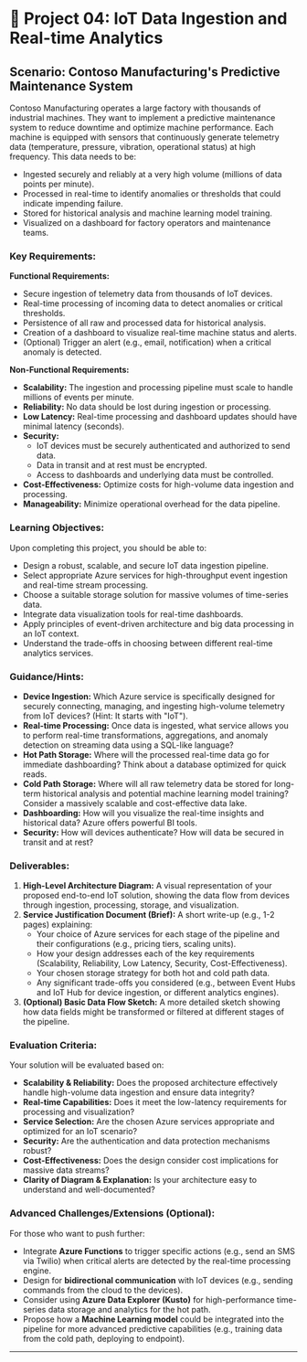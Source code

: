 # 🚀 Project 04: IoT Data Ingestion and Real-time Analytics

## Scenario: Contoso Manufacturing's Predictive Maintenance System

Contoso Manufacturing operates a large factory with thousands of industrial machines. They want to implement a predictive maintenance system to reduce downtime and optimize machine performance. Each machine is equipped with sensors that continuously generate telemetry data (temperature, pressure, vibration, operational status) at high frequency. This data needs to be:
* Ingested securely and reliably at a very high volume (millions of data points per minute).
* Processed in real-time to identify anomalies or thresholds that could indicate impending failure.
* Stored for historical analysis and machine learning model training.
* Visualized on a dashboard for factory operators and maintenance teams.

### Key Requirements:

**Functional Requirements:**
* Secure ingestion of telemetry data from thousands of IoT devices.
* Real-time processing of incoming data to detect anomalies or critical thresholds.
* Persistence of all raw and processed data for historical analysis.
* Creation of a dashboard to visualize real-time machine status and alerts.
* (Optional) Trigger an alert (e.g., email, notification) when a critical anomaly is detected.

**Non-Functional Requirements:**
* **Scalability:** The ingestion and processing pipeline must scale to handle millions of events per minute.
* **Reliability:** No data should be lost during ingestion or processing.
* **Low Latency:** Real-time processing and dashboard updates should have minimal latency (seconds).
* **Security:**
    * IoT devices must be securely authenticated and authorized to send data.
    * Data in transit and at rest must be encrypted.
    * Access to dashboards and underlying data must be controlled.
* **Cost-Effectiveness:** Optimize costs for high-volume data ingestion and processing.
* **Manageability:** Minimize operational overhead for the data pipeline.

### Learning Objectives:

Upon completing this project, you should be able to:

* Design a robust, scalable, and secure IoT data ingestion pipeline.
* Select appropriate Azure services for high-throughput event ingestion and real-time stream processing.
* Choose a suitable storage solution for massive volumes of time-series data.
* Integrate data visualization tools for real-time dashboards.
* Apply principles of event-driven architecture and big data processing in an IoT context.
* Understand the trade-offs in choosing between different real-time analytics services.

### Guidance/Hints:

* **Device Ingestion:** Which Azure service is specifically designed for securely connecting, managing, and ingesting high-volume telemetry from IoT devices? (Hint: It starts with "IoT").
* **Real-time Processing:** Once data is ingested, what service allows you to perform real-time transformations, aggregations, and anomaly detection on streaming data using a SQL-like language?
* **Hot Path Storage:** Where will the processed real-time data go for immediate dashboarding? Think about a database optimized for quick reads.
* **Cold Path Storage:** Where will all raw telemetry data be stored for long-term historical analysis and potential machine learning model training? Consider a massively scalable and cost-effective data lake.
* **Dashboarding:** How will you visualize the real-time insights and historical data? Azure offers powerful BI tools.
* **Security:** How will devices authenticate? How will data be secured in transit and at rest?

### Deliverables:

1.  **High-Level Architecture Diagram:** A visual representation of your proposed end-to-end IoT solution, showing the data flow from devices through ingestion, processing, storage, and visualization.
2.  **Service Justification Document (Brief):** A short write-up (e.g., 1-2 pages) explaining:
    * Your choice of Azure services for each stage of the pipeline and their configurations (e.g., pricing tiers, scaling units).
    * How your design addresses each of the key requirements (Scalability, Reliability, Low Latency, Security, Cost-Effectiveness).
    * Your chosen storage strategy for both hot and cold path data.
    * Any significant trade-offs you considered (e.g., between Event Hubs and IoT Hub for device ingestion, or different analytics engines).
3.  **(Optional) Basic Data Flow Sketch:** A more detailed sketch showing how data fields might be transformed or filtered at different stages of the pipeline.

### Evaluation Criteria:

Your solution will be evaluated based on:

* **Scalability & Reliability:** Does the proposed architecture effectively handle high-volume data ingestion and ensure data integrity?
* **Real-time Capabilities:** Does it meet the low-latency requirements for processing and visualization?
* **Service Selection:** Are the chosen Azure services appropriate and optimized for an IoT scenario?
* **Security:** Are the authentication and data protection mechanisms robust?
* **Cost-Effectiveness:** Does the design consider cost implications for massive data streams?
* **Clarity of Diagram & Explanation:** Is your architecture easy to understand and well-documented?

### Advanced Challenges/Extensions (Optional):

For those who want to push further:

* Integrate **Azure Functions** to trigger specific actions (e.g., send an SMS via Twilio) when critical alerts are detected by the real-time processing engine.
* Design for **bidirectional communication** with IoT devices (e.g., sending commands from the cloud to the devices).
* Consider using **Azure Data Explorer (Kusto)** for high-performance time-series data storage and analytics for the hot path.
* Propose how a **Machine Learning model** could be integrated into the pipeline for more advanced predictive capabilities (e.g., training data from the cold path, deploying to endpoint).

---